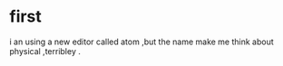 # first
i an using a new editor called atom ,but the name make me think about physical ,terribley .


